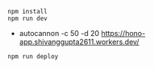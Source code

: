 ```
npm install
npm run dev
```
- autocannon -c 50 -d 20 https://hono-app.shivanggupta2611.workers.dev/
```
npm run deploy
```
